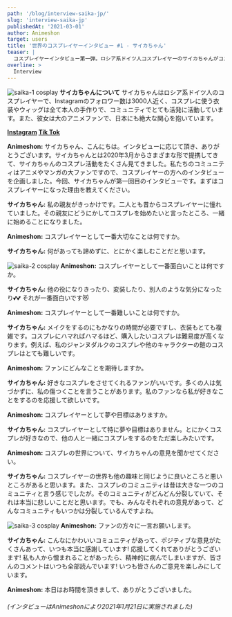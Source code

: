 ```yaml
---
path: '/blog/interview-saika-jp/'
slug: 'interview-saika-jp'
publishedAt: '2021-03-01'
author: Animeshon
target: users
title: '世界のコスプレイヤーインタビュー #1 - サイカちゃん'
teaser: |
  コスプレイヤーインタビュー第一弾。ロシア系ドイツ人コスプレイヤーのサイカちゃんがコスプレの経験を公開。
overline: >
  Interview
---
```


![saika-1 cosplay](/blog/2021-03-01-interview-saika/saika-1.jpg#left)
**サイカちゃんについて**
サイカちゃんはロシア系ドイツ人のコスプレイヤーで、Instagramのフォロワー数は3000人近く、コスプレに使う衣装やウィッグは全て本人の手作りで、コミュニティでとても活発に活動しています。また、彼女は大のアニメファンで、日本にも絶大な関心を抱いています。

**[Instagram](https://www.instagram.com/saika.virus/)  [Tik Tok](https://tiktok.com/@saika.virus)**

**Animeshon:** サイカちゃん、こんにちは。インタビューに応じて頂き、ありがとうございます。サイカちゃんとは2020年3月からさまざまな形で提携してきて、サイカちゃんのコスプレ活動をたくさん見てきました。私たちのコミュニティはアニメやマンガの大ファンですので、コスプレイヤーの方へのインタビューを企画しました。今回、サイカちゃんが第一回目のインタビューです。まずはコスプレイヤーになった理由を教えてください。

**サイカちゃん:** 私の親友がきっかけです。二人とも昔からコスプレイヤーに憧れていました。その親友にどうにかしてコスプレを始めたいと言ったところ、一緒に始めることになりました。

**Animeshon:**  コスプレイヤーとして一番大切なことは何ですか。

**サイカちゃん:** 何があっても諦めずに、とにかく楽しむことだと思います。

![saika-2 cosplay](/blog/2021-03-01-interview-saika/saika-2.jpg#left)
**Animeshon:**  コスプレイヤーとして一番面白いことは何ですか。

**サイカちゃん:** 他の役になりきったり、変装したり、別人のような気分になったり:two_hearts::two_hearts: それが一番面白いです:heart_eyes_cat:

**Animeshon:**  コスプレイヤーとして一番難しいことは何ですか。

**サイカちゃん:** メイクをするのにもかなりの時間が必要ですし、衣装もとても複雑です。コスプレにハマればハマるほど、購入したいコスプレは難易度が高くなります。例えば、私のジャンヌダルクのコスプレや他のキャラクターの鎧のコスプレはとても難しいです。

**Animeshon:** ファンにどんなことを期待しますか。

**サイカちゃん:** 好きなコスプレをさせてくれるファンがいいです。多くの人は気づかずに、私の傷つくことを言うことがあります。私のファンなら私が好きなことをするのを応援して欲しいです。

**Animeshon:**  コスプレイヤーとして夢や目標はありますか。

**サイカちゃん:** コスプレイヤーとして特に夢や目標はありません。とにかくコスプレが好きなので、他の人と一緒にコスプレをするのをただ楽しみたいです。

**Animeshon:**  コスプレの世界について、サイカちゃんの意見を聞かせてください。

**サイカちゃん:** コスプレイヤーの世界も他の趣味と同じように良いところと悪いところがあると思います。また、コスプレのコミュニティは昔は大きな一つのコミュニティと言う感じでしたが。そのコミュニティがどんどん分裂していて、それは本当に悲しいことだと思います。でも、みんなそれぞれの意見があって、どんなコミュニティもいつかは分裂しているんですよね。

![saika-3 cosplay](/blog/2021-03-01-interview-saika/saika-3.jpg#right)
**Animeshon:**  ファンの方々に一言お願いします。

**サイカちゃん:** こんなにかわいいコミュニティがあって、ポジティブな意見がたくさんあって、いつも本当に感謝しています! 応援してくれてありがとうございます! 私も人から憎まれることがあったら、精神的に病んでしまいますが、皆さんのコメントはいつも全部読んでいます! いつも皆さんのご意見を楽しみにしています。

**Animeshon:**  本日はお時間を頂きまして、ありがとうございました。

###### *(インタビューはAnimeshonにより2021年1月21日に実施されました)*
